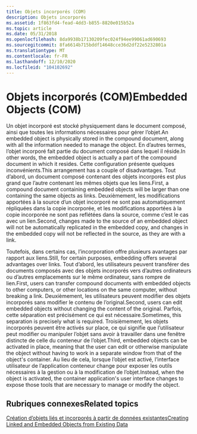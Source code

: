 ```yaml
---
title: Objets incorporés (COM)
description: Objets incorporés
ms.assetid: 1f863fd4-fead-4dd3-b855-8820e015b52a
ms.topic: article
ms.date: 05/31/2018
ms.openlocfilehash: 8da9938b17130209fec024f94ee99061ad690693
ms.sourcegitcommit: 8fa6614b715bddf14648cce36d2df22e5232801a
ms.translationtype: MT
ms.contentlocale: fr-FR
ms.lasthandoff: 12/10/2020
ms.locfileid: "104102692"
---
```

# <a name="embedded-objects-com"></a><span data-ttu-id="c30cd-103">Objets incorporés (COM)</span><span class="sxs-lookup"><span data-stu-id="c30cd-103">Embedded Objects (COM)</span></span>

<span data-ttu-id="c30cd-104">Un objet incorporé est stocké physiquement dans le document composé, ainsi que toutes les informations nécessaires pour gérer l’objet.</span><span class="sxs-lookup"><span data-stu-id="c30cd-104">An embedded object is physically stored in the compound document, along with all the information needed to manage the object.</span></span> <span data-ttu-id="c30cd-105">En d’autres termes, l’objet incorporé fait partie du document composé dans lequel il réside.</span><span class="sxs-lookup"><span data-stu-id="c30cd-105">In other words, the embedded object is actually a part of the compound document in which it resides.</span></span> <span data-ttu-id="c30cd-106">Cette configuration présente quelques inconvénients.</span><span class="sxs-lookup"><span data-stu-id="c30cd-106">This arrangement has a couple of disadvantages.</span></span> <span data-ttu-id="c30cd-107">Tout d’abord, un document composé contenant des objets incorporés est plus grand que l’autre contenant les mêmes objets que les liens.</span><span class="sxs-lookup"><span data-stu-id="c30cd-107">First, a compound document containing embedded objects will be larger than one containing the same objects as links.</span></span> <span data-ttu-id="c30cd-108">Deuxièmement, les modifications apportées à la source d’un objet incorporé ne sont pas automatiquement répliquées dans la copie incorporée, et les modifications apportées à la copie incorporée ne sont pas reflétées dans la source, comme c’est le cas avec un lien.</span><span class="sxs-lookup"><span data-stu-id="c30cd-108">Second, changes made to the source of an embedded object will not be automatically replicated in the embedded copy, and changes in the embedded copy will not be reflected in the source, as they are with a link.</span></span>

<span data-ttu-id="c30cd-109">Toutefois, dans certains cas, l’incorporation offre plusieurs avantages par rapport aux liens.</span><span class="sxs-lookup"><span data-stu-id="c30cd-109">Still, for certain purposes, embedding offers several advantages over links.</span></span> <span data-ttu-id="c30cd-110">Tout d’abord, les utilisateurs peuvent transférer des documents composés avec des objets incorporés vers d’autres ordinateurs ou d’autres emplacements sur le même ordinateur, sans rompre de lien.</span><span class="sxs-lookup"><span data-stu-id="c30cd-110">First, users can transfer compound documents with embedded objects to other computers, or other locations on the same computer, without breaking a link.</span></span> <span data-ttu-id="c30cd-111">Deuxièmement, les utilisateurs peuvent modifier des objets incorporés sans modifier le contenu de l’original.</span><span class="sxs-lookup"><span data-stu-id="c30cd-111">Second, users can edit embedded objects without changing the content of the original.</span></span> <span data-ttu-id="c30cd-112">Parfois, cette séparation est précisément ce qui est nécessaire.</span><span class="sxs-lookup"><span data-stu-id="c30cd-112">Sometimes, this separation is precisely what is required.</span></span> <span data-ttu-id="c30cd-113">Troisièmement, les objets incorporés peuvent être activés sur place, ce qui signifie que l’utilisateur peut modifier ou manipuler l’objet sans avoir à travailler dans une fenêtre distincte de celle du conteneur de l’objet.</span><span class="sxs-lookup"><span data-stu-id="c30cd-113">Third, embedded objects can be activated in place, meaning that the user can edit or otherwise manipulate the object without having to work in a separate window from that of the object's container.</span></span> <span data-ttu-id="c30cd-114">Au lieu de cela, lorsque l’objet est activé, l’interface utilisateur de l’application conteneur change pour exposer les outils nécessaires à la gestion ou à la modification de l’objet.</span><span class="sxs-lookup"><span data-stu-id="c30cd-114">Instead, when the object is activated, the container application's user interface changes to expose those tools that are necessary to manage or modify the object.</span></span>

## <a name="related-topics"></a><span data-ttu-id="c30cd-115">Rubriques connexes</span><span class="sxs-lookup"><span data-stu-id="c30cd-115">Related topics</span></span>

<dl> <dt>

[<span data-ttu-id="c30cd-116">Création d’objets liés et incorporés à partir de données existantes</span><span class="sxs-lookup"><span data-stu-id="c30cd-116">Creating Linked and Embedded Objects from Existing Data</span></span>](creating-linked-and-embedded-objects-from-existing-data.md)
</dt> </dl>

 

 




